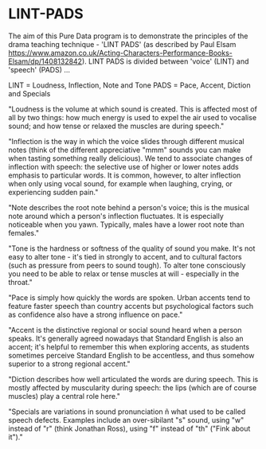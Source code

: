 # LINT-PADS
 
The aim of this Pure Data program is to demonstrate the principles of the drama teaching technique - 'LINT PADS' (as described by Paul Elsam https://www.amazon.co.uk/Acting-Characters-Performance-Books-Elsam/dp/1408132842).  LINT PADS is divided between 'voice' (LINT) and 'speech' (PADS) ...

LINT = Loudness, Inflection, Note and Tone
PADS = Pace, Accent, Diction and Specials

"Loudness is the volume at which sound is created. This is affected most of all by two things: how much energy is used to expel the air used to vocalise sound; and how tense or relaxed the muscles are during speech."

"Inflection is the way in which the voice slides through different musical notes (think of the different appreciative "mmm" sounds you can make when tasting something really delicious). We tend to associate changes of inflection with speech: the selective use of higher or lower notes adds emphasis to particular words. It is common, however, to alter inflection when only using vocal sound, for example when laughing, crying, or experiencing sudden pain."

"Note describes the root note behind a person's voice; this is the musical note around which a person's inflection fluctuates. It is especially noticeable when you yawn. Typically, males have a lower root note than females."

"Tone is the hardness or softness of the quality of sound you make. It's not easy to alter tone - it's tied in strongly to accent, and to cultural factors (such as pressure from peers to sound tough). To alter tone consciously you need to be able to relax or tense muscles at will - especially in the throat."

"Pace is simply how quickly the words are spoken. Urban accents tend to feature faster speech than country accents but psychological factors such as confidence also have a strong influence on pace."

"Accent is the distinctive regional or social sound heard when a person speaks. It's generally agreed nowadays that Standard English is also an accent; it's helpful to remember this when exploring accents, as students sometimes perceive Standard English to be accentless, and thus somehow superior to a strong regional accent."

"Diction describes how well articulated the words are during speech. This is mostly affected by muscularity during speech: the lips (which are
of course muscles) play a central role here."

"Specials are variations in sound pronunciation ñ what used to be called speech defects. Examples include an over-sibilant "s" sound, using "w" instead of "r" (think Jonathan Ross), using "f" instead of "th" ("Fink about it")."